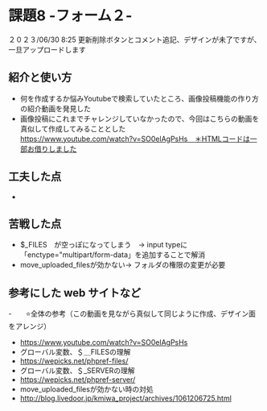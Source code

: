 # 課題8 -フォーム２-

２０２３/06/30 8:25 更新削除ボタンとコメント追記、デザインが未了ですが、一旦アップロードします

## 紹介と使い方
  - 何を作成するか悩みYoutubeで検索していたところ、画像投稿機能の作り方の紹介動画を発見した
  - 画像投稿にこれまでチャレンジしていなかったので、今回はこちらの動画を真似して作成してみることとした
　　　　　　　https://www.youtube.com/watch?v=SO0elAgPsHs　＊HTMLコードは一部お借りしました

## 工夫した点
  - 

## 苦戦した点
  - $_FILES　が空っぽになってしまう　→ input typeに「enctype="multipart/form-data」を追加することで解消
  - move_uploaded_filesが効かない→ フォルダの権限の変更が必要

## 参考にした web サイトなど
  -　　⭐️全体の参考（この動画を見ながら真似して同じように作成、デザイン面をアレンジ）
  - https://www.youtube.com/watch?v=SO0elAgPsHs
  - グローバル変数、＄＿FILESの理解
  - https://wepicks.net/phpref-files/
  - グローバル変数、＄_SERVERの理解
  - https://wepicks.net/phpref-server/
  - move_uploaded_filesが効かない時の対処
  - http://blog.livedoor.jp/kmiwa_project/archives/1061206725.html
